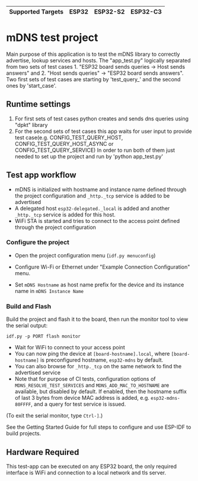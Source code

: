 | Supported Targets | ESP32 | ESP32-S2 | ESP32-C3 |
| ----------------- | ----- | -------- | -------- |

# mDNS test project

Main purpose of this application is to test the mDNS library to correctly advertise, lookup services and hosts.
The "app_test.py" logically separated from two sets of test cases 1. "ESP32 board sends queries -> Host sends answers" and 2. "Host sends queries" -> "ESP32 board sends answers".
Two first sets of test cases are starting by 'test_query_' and the second ones by 'start_case'.

## Runtime settings

1. For first sets of test cases python creates and sends dns queries using "dpkt" library
2. For the second sets of test cases this app waits for user input to provide test case(e.g. CONFIG_TEST_QUERY_HOST, CONFIG_TEST_QUERY_HOST_ASYNC or CONFIG_TEST_QUERY_SERVICE)
In order to run both of them just needed to set up the project and run by 'python app_test.py'

## Test app workflow

- mDNS is initialized with hostname and instance name defined through the project configuration and `_http._tcp` service is added to be advertised
- A delegated host `esp32-delegated._local` is added and another `_http._tcp` service is added for this host.
- WiFi STA is started and tries to connect to the access point defined through the project configuration

### Configure the project

* Open the project configuration menu (`idf.py menuconfig`)

* Configure Wi-Fi or Ethernet under "Example Connection Configuration" menu.

* Set `mDNS Hostname` as host name prefix for the device and its instance name in `mDNS Instance Name`

### Build and Flash

Build the project and flash it to the board, then run the monitor tool to view the serial output:

```
idf.py -p PORT flash monitor
```

- Wait for WiFi to connect to your access point
- You can now ping the device at `[board-hostname].local`, where `[board-hostname]` is preconfigured hostname, `esp32-mdns` by default.
- You can also browse for `_http._tcp` on the same network to find the advertised service
- Note that for purpose of CI tests, configuration options of `MDNS_RESOLVE_TEST_SERVICES` and `MDNS_ADD_MAC_TO_HOSTNAME` are available, but disabled by default. If enabled, then the hostname suffix of last 3 bytes from device MAC address is added, e.g. `esp32-mdns-80FFFF`, and a query for test service is issued.


(To exit the serial monitor, type ``Ctrl-]``.)

See the Getting Started Guide for full steps to configure and use ESP-IDF to build projects.

## Hardware Required
This test-app can be executed on any ESP32 board, the only required interface is WiFi and connection to a local network and tls server.
